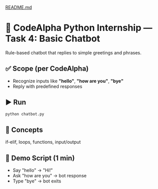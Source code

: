 
[README.md](https://github.com/user-attachments/files/22091950/README.md)
# 🤖 CodeAlpha Python Internship — Task 4: Basic Chatbot

Rule-based chatbot that replies to simple greetings and phrases.

## ✅ Scope (per CodeAlpha)
- Recognize inputs like **"hello"**, **"how are you"**, **"bye"**
- Reply with predefined responses

## ▶️ Run
```bash
python chatbot.py
```

## 🧠 Concepts
if-elif, loops, functions, input/output

## 🎥 Demo Script (1 min)
- Say "hello" → "Hi!"
- Ask "how are you" → bot response
- Type "bye" → bot exits
